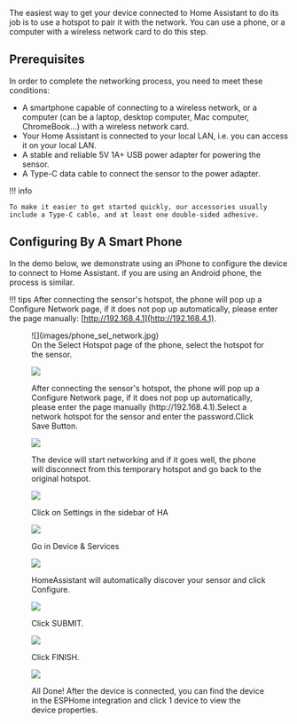 The easiest way to get your device connected to Home Assistant to do its job is to use a hotspot to pair it with the network. You can use a phone, or a computer with a wireless network card to do this step.

## Prerequisites

In order to complete the networking process, you need to meet these conditions:    

- A smartphone capable of connecting to a wireless network, or a computer (can be a laptop, desktop computer, Mac computer, ChromeBook...) with a wireless network card.
- Your Home Assistant is connected to your local LAN, i.e. you can access it on your local LAN.  
- A stable and reliable 5V 1A+ USB power adapter for powering the sensor.  
- A Type-C data cable to connect the sensor to the power adapter. 

!!! info

	To make it easier to get started quickly, our accessories usually include a Type-C cable, and at least one double-sided adhesive.

## Configuring By A Smart Phone

In the demo below, we demonstrate using an iPhone to configure the device to connect to Home Assistant. if you are using an Android phone, the process is similar.  

!!! tips
	After connecting the sensor's hotspot, the phone will pop up a Configure Network page, 
	if it does not pop up automatically, please enter the page manually: [http://192.168.4.1](http://192.168.4.1).

<figure markdown>
![](images/phone_sel_network.jpg)
<figcaption>On the Select Hotspot page of the phone, select the hotspot for the sensor.</figcaption>

![](images/phone_save_pw.png)
<figcaption>After connecting the sensor's hotspot, the phone will pop up a Configure Network page, if it does not pop up automatically, please enter the page manually (http://192.168.4.1).Select a network hotspot for the sensor and enter the password.Click Save Button.</figcaption>

![](images/phone_wait_config_nw.png)
<figcaption>The device will start networking and if it goes well, the phone will disconnect from this temporary hotspot and go back to the original hotspot.</figcaption>

![](images/phone_setting_in_ha.png)
<figcaption>Click on Settings in the sidebar of HA</figcaption>

![](images/phone_device_in_ha.png)
<figcaption>Go in Device & Services</figcaption>

![](images/phone_config_btn_in_ha.jpg)
<figcaption>HomeAssistant will automatically discover your sensor and click Configure.</figcaption>

![](images/phone_submit_device_in_ha.jpg)
<figcaption>Click SUBMIT.</figcaption>

![](images/phone_finish_in_ha.png)
<figcaption>Click FINISH.</figcaption>

![](images/phone_device.png)
<figcaption>All Done! After the device is connected, you can find the device in the ESPHome integration and click 1 device to view the device properties.</figcaption>

</figure>